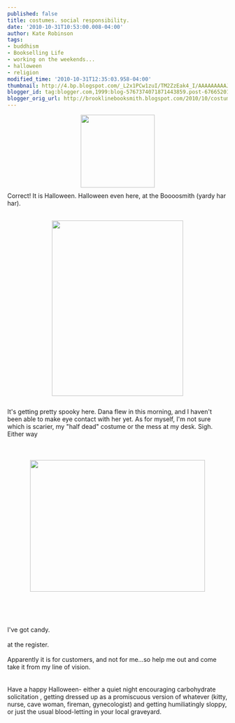 ```yaml
---
published: false
title: costumes. social responsibility.
date: '2010-10-31T10:53:00.008-04:00'
author: Kate Robinson
tags:
- buddhism
- Bookselling Life
- working on the weekends...
- halloween
- religion
modified_time: '2010-10-31T12:35:03.958-04:00'
thumbnail: http://4.bp.blogspot.com/_L2x1PCw1zuI/TM2ZzEak4_I/AAAAAAAAAJg/zIbDHT-_NyU/s72-c/a1b2.bmp
blogger_id: tag:blogger.com,1999:blog-5767374071871443859.post-6766520133287995538
blogger_orig_url: http://brooklinebooksmith.blogspot.com/2010/10/costumes-social-responsibility.html
---
```


<a href="http://4.bp.blogspot.com/_L2x1PCw1zuI/TM2ZzEak4_I/AAAAAAAAAJg/zIbDHT-_NyU/s1600/a1b2.bmp"><img style="TEXT-ALIGN: center; MARGIN: 0px auto 10px; WIDTH: 169px; DISPLAY: block; HEIGHT: 166px; CURSOR: hand" id="BLOGGER_PHOTO_ID_5534248619745797106" border="0" alt="" src="http://4.bp.blogspot.com/_L2x1PCw1zuI/TM2ZzEak4_I/AAAAAAAAAJg/zIbDHT-_NyU/s400/a1b2.bmp" /></a> Correct! It is Halloween. Halloween even here, at the Boooosmith (yardy har har).<br /><div></div><br /><div><a href="http://3.bp.blogspot.com/_L2x1PCw1zuI/TM2X2nUhOCI/AAAAAAAAAJY/F9x5QTynGck/s1600/dana1.bmp"><img style="TEXT-ALIGN: center; MARGIN: 0px auto 10px; WIDTH: 300px; DISPLAY: block; HEIGHT: 400px; CURSOR: hand" id="BLOGGER_PHOTO_ID_5534246481631983650" border="0" alt="" src="http://3.bp.blogspot.com/_L2x1PCw1zuI/TM2X2nUhOCI/AAAAAAAAAJY/F9x5QTynGck/s400/dana1.bmp" /></a> </div><br /><div>It's getting pretty spooky here. Dana flew in this morning, and I haven't been able to make eye contact with her yet. As for myself, I'm not sure which is scarier, my "half dead" costume or the mess at my desk. Sigh. Either way</div><br /><div><br /><br /><div><a href="http://4.bp.blogspot.com/_L2x1PCw1zuI/TM2Xotlm9WI/AAAAAAAAAJQ/hzBtfmxZt4c/s1600/dana23.bmp"><img style="TEXT-ALIGN: center; MARGIN: 0px auto 10px; WIDTH: 400px; DISPLAY: block; HEIGHT: 300px; CURSOR: hand" id="BLOGGER_PHOTO_ID_5534246242796107106" border="0" alt="" src="http://4.bp.blogspot.com/_L2x1PCw1zuI/TM2Xotlm9WI/AAAAAAAAAJQ/hzBtfmxZt4c/s400/dana23.bmp" /></a><br /><br /><div><br /><div><br /><div>I've got candy.</div><br /><div>at the register.</div><br /><div>Apparently it is for customers, and not for me...so help me out and come take it from my line of vision.</div><br /><div></div><br /><div>Have a happy Halloween- either a quiet night encouraging carbohydrate solicitation , getting dressed up as a promiscuous version of whatever (kitty, nurse, cave woman, fireman, gynecologist) and getting humiliatingly sloppy, or just the usual blood-letting in your local graveyard.</div><br /><div></div><br /><div></div><br /><br /><br /><br /><br /><br /><div></div></div></div></div></div>